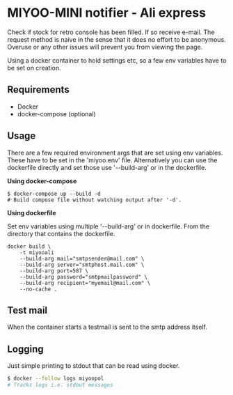 # MIYOO-MINI notifier - Ali express

Check if stock for retro console has been filled.
If so receive e-mail. The request method is naive in the sense that it
does no effort to be anonymous. Overuse or any other issues will prevent you from viewing the page.

Using a docker container to hold settings etc, so a few env variables have to be set on creation.

## Requirements

- Docker
- docker-compose (optional)

## Usage

There are a few required environment args that are set using env variables.
These have to be set in the 'miyoo.env' file. Alternatively you can
use the dockerfile directly and set those use '--build-arg' or in the dockerfile.

**Using docker-compose**

```shell
$ docker-compose up --build -d
# Build compose file without watching output after '-d'.
```

**Using dockerfile**

Set env variables using multiple '--build-arg' or in dockerfile.
From the directory that contains the dockerfile.

```docker
docker build \
    -t miyooali
    --build-arg mail="smtpsender@mail.com" \
    --build-arg server="smtphost.mail.com" \
    --build-arg port=587 \
    --build-arg password="smtpmailpassword" \
    --build-arg recipient="myemail@mail.com" \
    --no-cache .
```

## Test mail

When the container starts a testmail is sent to the smtp address itself.

## Logging

Just simple printing to stdout that can be read using docker.

```sh
$ docker --follow logs miyoopol
# Tracks logs i.e. stdout messages
```
